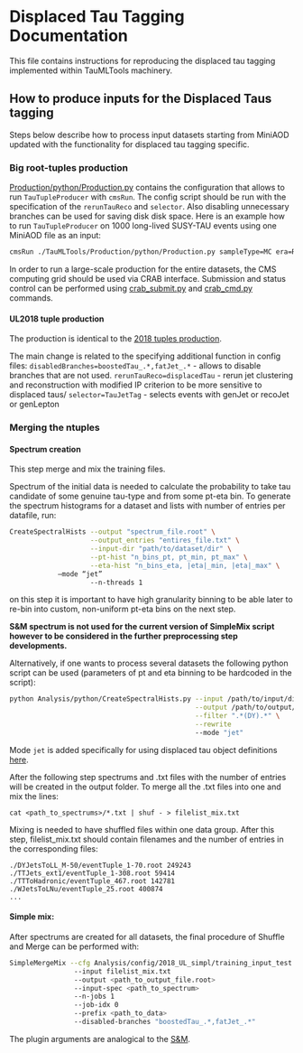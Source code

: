 # Displaced Tau Tagging Documentation

This file contains instructions for reproducing the displaced tau tagging implemented within TauMLTools machinery.

## How to produce inputs for the Displaced Taus tagging

Steps below describe how to process input datasets starting from MiniAOD updated with the functionality for displaced tau tagging specific.

### Big root-tuples production

[Production/python/Production.py](https://github.com/cms-tau-pog/TauMLTools/blob/master/Production/python/Production.py) contains the configuration that allows to run `TauTupleProducer` with `cmsRun`.
The config script should be run with the specification of the `rerunTauReco` and `selector`. Also disabling unnecessary branches can be used for saving disk disk space. Here is an example how to run `TauTupleProducer` on 1000 long-lived SUSY-TAU events using one MiniAOD file as an input:
```sh
cmsRun ./TauMLTools/Production/python/Production.py sampleType=MC era=Run2_2018 inputFiles=/store/mc/RunIISummer20UL18MiniAODv2/TTToSemiLeptonic_TuneCP5_13TeV-powheg-pythia8/MINIAODSIM/106X_upgrade2018_realistic_v16_L1v1-v2/120000/4AFA2D6F-F6CD-6C46-8962-13C479C00E8B.root maxEvents=1000 disabledBranches="boostedTau_.*,fatJet_.*" rerunTauReco="displacedTau"
```

In order to run a large-scale production for the entire datasets, the CMS computing grid should be used via CRAB interface.
Submission and status control can be performed using [crab_submit.py](https://github.com/cms-tau-pog/TauMLTools/blob/master/Production/scripts/crab_submit.py) and [crab_cmd.py](https://github.com/cms-tau-pog/TauMLTools/blob/master/Production/scripts/crab_cmd.py) commands.

#### UL2018 tuple production


The production is identical to the [2018 tuples production](https://github.com/cms-tau-pog/TauMLTools/edit/master/README.md#2018-root-tuple-production-steps).

The main change is related to the specifying additional function in config files:
`disabledBranches=boostedTau_.*,fatJet_.*` - allows to disable branches that are not used.
`rerunTauReco=displacedTau` - rerun jet clustering and reconstruction with modified IP criterion to be more sensitive to displaced taus/
`selector=TauJetTag` - selects events with genJet or recoJet or genLepton  


### Merging the ntuples

#### Spectrum creation
This step merge and mix the training files.

Spectrum of the initial data is needed to calculate the probability to take tau candidate of some genuine tau-type and from some pt-eta bin. To generate the spectrum histograms for a dataset and lists with number of entries per datafile, run:
```sh
CreateSpectralHists --output "spectrum_file.root" \
                    --output_entries "entires_file.txt" \
                    --input-dir "path/to/dataset/dir" \
                    --pt-hist "n_bins_pt, pt_min, pt_max" \
                    --eta-hist "n_bins_eta, |eta|_min, |eta|_max" \
	        –mode “jet”
                    --n-threads 1
```
on this step it is important to have high granularity binning to be able later to re-bin into custom, non-uniform pt-eta bins on the next step.

**S&M spectrum is not used for the current version of SimpleMix script however to be considered in the further preprocessing step developments.**

Alternatively, if one wants to process several datasets the following python script can be used (parameters of pt and eta binning to be hardcoded in the script):
```sh
python Analysis/python/CreateSpectralHists.py --input /path/to/input/dir/ \
                                              --output /path/to/output/dir/ \
                                              --filter ".*(DY).*" \
                                              --rewrite
                                              --mode "jet"
```
Mode `jet` is added specifically for using displaced tau object definitions [here](Analysis/interface/DisTauTagSelection.h).

After the following step spectrums and .txt files with the number of entries will be created in the output folder. To merge all the .txt files into one and mix the lines:
```
cat <path_to_spectrums>/*.txt | shuf - > filelist_mix.txt
```
Mixing is needed to have shuffled files within one data group. After this step, filelist_mix.txt should contain filenames and the number of entries in the corresponding files:
```
./DYJetsToLL_M-50/eventTuple_1-70.root 249243
./TTJets_ext1/eventTuple_1-308.root 59414
./TTToHadronic/eventTuple_467.root 142781
./WJetsToLNu/eventTuple_25.root 400874
...
```

#### Simple mix:
After spectrums are created for all datasets, the final procedure of Shuffle and Merge can be performed with:
```sh
SimpleMergeMix --cfg Analysis/config/2018_UL_simpl/training_input_test.cfg
                --input filelist_mix.txt
                --output <path_to_output_file.root>
                --input-spec <path_to_spectrum>
                --n-jobs 1
                --job-idx 0
                --prefix <path_to_data>
                --disabled-branches "boostedTau_.*,fatJet_.*"

```
The plugin arguments are analogical to the [S&M](https://github.com/cms-tau-pog/TauMLTools#shuffling--merging).
